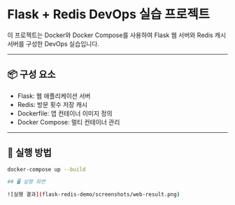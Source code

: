 # Flask + Redis DevOps 실습 프로젝트

이 프로젝트는 Docker와 Docker Compose를 사용하여
Flask 웹 서버와 Redis 캐시 서버를 구성한 DevOps 실습입니다.

---

## 📦 구성 요소

- Flask: 웹 애플리케이션 서버
- Redis: 방문 횟수 저장 캐시
- Dockerfile: 앱 컨테이너 이미지 정의
- Docker Compose: 멀티 컨테이너 관리

---

## 🚀 실행 방법

```bash
docker-compose up --build

## 🖥 실행 화면

![실행 결과](flask-redis-demo/screenshots/web-result.png)
